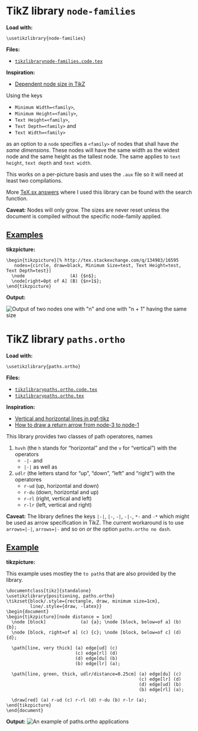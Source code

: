 # TikZ library `node-families`

**Load with:**

    \usetikzlibrary{node-families}

**Files:**

* [`tikzlibrarynode-families.code.tex`][1]

**Inspiration:**
* [Dependent node size in TikZ][2]

Using the keys

   * `Minimum Width=<family>`,
   * `Minimum Height=<family>`,
   * `Text Height=<family>`,
   * `Text Depth=<family>` and
   * `Text Width=<family>`

as an option to a `node` specifies a `<family>` of nodes that shall have *the same dimensions*.
These nodes will have the same width as the widest node and the same height as the tallest node.
The same applies to `text height`, `text depth` and `text width`.

This works on a per-picture basis and uses the `.aux` file so it will need at least two compilations.

More [TeX.sx answers][91] where I used this library can be found with the search function.

**Caveat:** Nodes will only grow. The sizes are never reset unless the document is compiled without the specific node-family applied.

## [Examples][91]
**tikzpicture:**

    \begin{tikzpicture}[% http://tex.stackexchange.com/q/134983/16595
       nodes={circle, draw=black, Minimum Size=test, Text Height=test, Text Depth=test}]
      \node                 (A) {$n$};
      \node[right=0pt of A] (B) {$n+1$};
    \end{tikzpicture}

**Output:**

![Output of two nodes one with "n" and one with "n + 1" having the same size][3]


# TikZ library `paths.ortho`
**Load with:**

    \usetikzlibrary{paths.ortho}
   
**Files:**
* [`tikzlibrarypaths.ortho.code.tex`][4]
* [`tikzlibrarypaths.ortho.tex`][5]

**Inspiration:**
* [Vertical and horizontal lines in pgf-tikz][6]
* [How to draw a return arrow from node-3 to node-1][7]

This library provides two classes of path operatores, names

1. `hvvh` (the `h` stands for “horizontal” and the `v` for “vertical”) with the operators
    * `-|-` and 
    * `|-|` as well as
2. `udlr` (the letters stand for “up”, “down”, “left” and “right”) with the operatores
    * `r-ud` (up, horizontal and down)
    * `r-du` (down, horizontal and up)
    * `r-rl` (right, vertical and left)
    * `r-lr` (left, vertical and right)

**Caveat:** The library defines the keys `|-|`, `|-`, `-|`, `-|-`, `*-` and `-*` which might be used as arrow specification in TikZ.
The current workaround is to use `arrows=|-|`, `arrows=|-` and so on *or* the option `paths.ortho no dash`.

## [Example][92]
**tikzpicture:**

This example uses mostley the `to path`s that are also provided by the library.

    \documentclass[tikz]{standalone}
    \usetikzlibrary{positioning, paths.ortho}
    \tikzset{block/.style={rectangle, draw, minimum size=1cm},
             line/.style={draw, -latex}}
    \begin{document}
    \begin{tikzpicture}[node distance = 1cm]
      \node [block]             (a) {a}; \node [block, below=of a] (b) {b};
      \node [block, right=of a] (c) {c}; \node [block, below=of c] (d) {d};

      \path[line, very thick] (a) edge[ud] (c)
                              (c) edge[rl] (d)
                              (d) edge[du] (b)
                              (b) edge[lr] (a);

      \path[line, green, thick, udlr/distance=0.25cm] (a) edge[du] (c) 
                                                      (c) edge[lr] (d)
                                                      (d) edge[ud] (b)
                                                      (b) edge[rl] (a);

      \draw[red] (a) r-ud (c) r-rl (d) r-du (b) r-lr (a);
    \end{tikzpicture}
    \end{document}

**Output:**
![An example of paths.ortho applications][8]

[1]: tikzlibrarynode-families.code.tex
[2]: http://tex.stackexchange.com/q/107227/16595
[3]: https://i.stack.imgur.com/9fb2y.png
[4]: tikzlibrarypaths.ortho.code.tex
[5]: tikzlibrarypaths.ortho.tex
[6]: https://tex.stackexchange.com/q/45347/16595
[7]: https://tex.stackexchange.com/q/102385/16595
[8]: https://i.stack.imgur.com/kPV0p.png

[91]: https://tex.stackexchange.com/search?q=user%3A16595+node-families
[92]: https://tex.stackexchange.com/search?q=user%3A16595+paths.ortho
